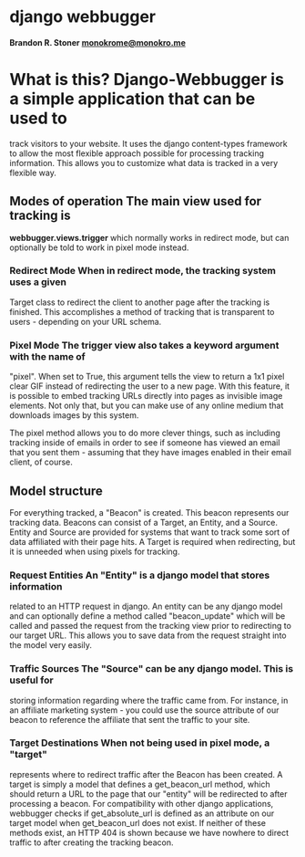 # django webbugger
#### Brandon R. Stoner <monokrome@monokro.me>

# What is this?  Django-Webbugger is a simple application that can be used to

track visitors to your website. It uses the django content-types framework to
allow the most flexible approach possible for processing tracking information.
This allows you to customize what data is tracked in a very flexible way.

## Modes of operation The main view used for tracking is

**webbugger.views.trigger** which normally works in redirect mode, but can
optionally be told to work in pixel mode instead.

### Redirect Mode When in redirect mode, the tracking system uses a given

Target class to redirect the client to another page after the tracking is
finished. This accomplishes a method of tracking that is transparent to users -
depending on your URL schema.

### Pixel Mode The trigger view also takes a keyword argument with the name of

"pixel". When set to True, this argument tells the view to return a 1x1 pixel
clear GIF instead of redirecting the user to a new page. With this feature, it
is possible to embed tracking URLs directly into pages as invisible image
elements. Not only that, but you can make use of any online medium that
downloads images by this system.

The pixel method allows you to do more clever things, such as including
tracking inside of emails in order to see if someone has viewed an email that
you sent them - assuming that they have images enabled in their email client,
of course.

## Model structure

For everything tracked, a "Beacon" is created. This beacon represents our
tracking data. Beacons can consist of a Target, an Entity, and a Source. Entity
and Source are provided for systems that want to track some sort of data
affiliated with their page hits. A Target is required when redirecting, but it
is unneeded when using pixels for tracking.

### Request Entities An "Entity" is a django model that stores information

related to an HTTP request in django. An entity can be any django model and can
optionally define a method called "beacon_update" which will be called and
passed the request from the tracking view prior to redirecting to our target
URL. This allows you to save data from the request straight into the model very
easily.

### Traffic Sources The "Source" can be any django model. This is useful for

storing information regarding where the traffic came from. For instance, in an
affiliate marketing system - you could use the source attribute of our beacon
to reference the affiliate that sent the traffic to your site.

### Target Destinations When not being used in pixel mode, a "target"

represents where to redirect traffic after the Beacon has been created. A
target is simply a model that defines a get_beacon_url method, which should
return a URL to the page that our "entity" will be redirected to after
processing a beacon. For compatibility with other django applications,
webbugger checks if get_absolute_url is defined as an attribute on our target
model when get_beacon_url does not exist. If neither of these methods exist, an
HTTP 404 is shown because we have nowhere to direct traffic to after creating
the tracking beacon.
